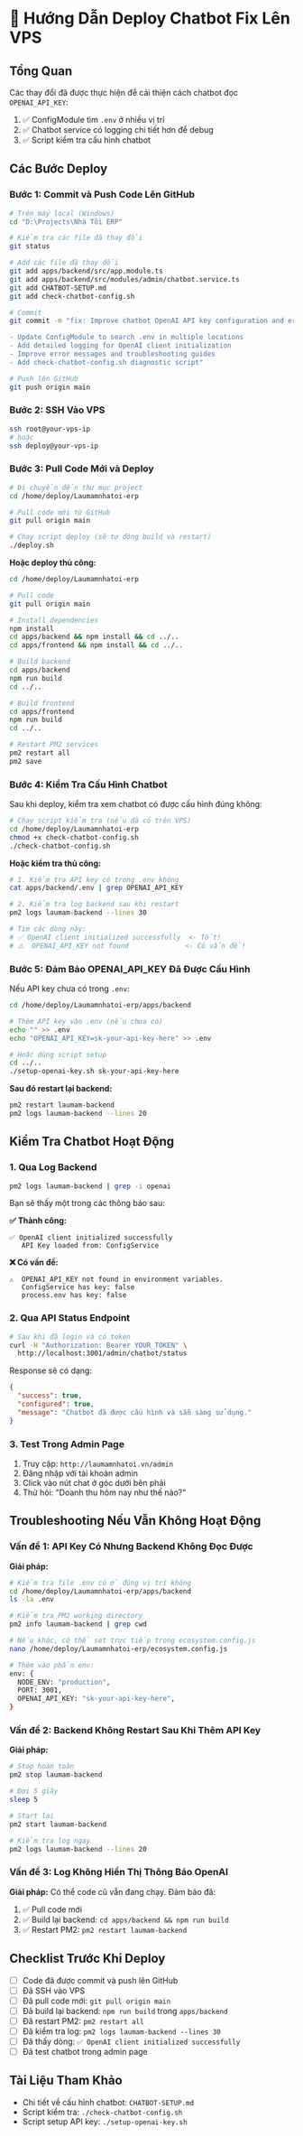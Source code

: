 # 🚀 Hướng Dẫn Deploy Chatbot Fix Lên VPS

## Tổng Quan

Các thay đổi đã được thực hiện để cải thiện cách chatbot đọc `OPENAI_API_KEY`:
1. ✅ ConfigModule tìm `.env` ở nhiều vị trí
2. ✅ Chatbot service có logging chi tiết hơn để debug
3. ✅ Script kiểm tra cấu hình chatbot

## Các Bước Deploy

### Bước 1: Commit và Push Code Lên GitHub

```bash
# Trên máy local (Windows)
cd "D:\Projects\Nhà Tôi ERP"

# Kiểm tra các file đã thay đổi
git status

# Add các file đã thay đổi
git add apps/backend/src/app.module.ts
git add apps/backend/src/modules/admin/chatbot.service.ts
git add CHATBOT-SETUP.md
git add check-chatbot-config.sh

# Commit
git commit -m "fix: Improve chatbot OpenAI API key configuration and error handling

- Update ConfigModule to search .env in multiple locations
- Add detailed logging for OpenAI client initialization
- Improve error messages and troubleshooting guides
- Add check-chatbot-config.sh diagnostic script"

# Push lên GitHub
git push origin main
```

### Bước 2: SSH Vào VPS

```bash
ssh root@your-vps-ip
# hoặc
ssh deploy@your-vps-ip
```

### Bước 3: Pull Code Mới và Deploy

```bash
# Di chuyển đến thư mục project
cd /home/deploy/Laumamnhatoi-erp

# Pull code mới từ GitHub
git pull origin main

# Chạy script deploy (sẽ tự động build và restart)
./deploy.sh
```

**Hoặc deploy thủ công:**

```bash
cd /home/deploy/Laumamnhatoi-erp

# Pull code
git pull origin main

# Install dependencies
npm install
cd apps/backend && npm install && cd ../..
cd apps/frontend && npm install && cd ../..

# Build backend
cd apps/backend
npm run build
cd ../..

# Build frontend
cd apps/frontend
npm run build
cd ../..

# Restart PM2 services
pm2 restart all
pm2 save
```

### Bước 4: Kiểm Tra Cấu Hình Chatbot

Sau khi deploy, kiểm tra xem chatbot có được cấu hình đúng không:

```bash
# Chạy script kiểm tra (nếu đã có trên VPS)
cd /home/deploy/Laumamnhatoi-erp
chmod +x check-chatbot-config.sh
./check-chatbot-config.sh
```

**Hoặc kiểm tra thủ công:**

```bash
# 1. Kiểm tra API key có trong .env không
cat apps/backend/.env | grep OPENAI_API_KEY

# 2. Kiểm tra log backend sau khi restart
pm2 logs laumam-backend --lines 30

# Tìm các dòng này:
# ✅ OpenAI client initialized successfully  <- Tốt!
# ⚠️  OPENAI_API_KEY not found              <- Có vấn đề!
```

### Bước 5: Đảm Bảo OPENAI_API_KEY Đã Được Cấu Hình

Nếu API key chưa có trong `.env`:

```bash
cd /home/deploy/Laumamnhatoi-erp/apps/backend

# Thêm API key vào .env (nếu chưa có)
echo "" >> .env
echo "OPENAI_API_KEY=sk-your-api-key-here" >> .env

# Hoặc dùng script setup
cd ../..
./setup-openai-key.sh sk-your-api-key-here
```

**Sau đó restart lại backend:**

```bash
pm2 restart laumam-backend
pm2 logs laumam-backend --lines 20
```

## Kiểm Tra Chatbot Hoạt Động

### 1. Qua Log Backend

```bash
pm2 logs laumam-backend | grep -i openai
```

Bạn sẽ thấy một trong các thông báo sau:

**✅ Thành công:**
```
✅ OpenAI client initialized successfully
   API Key loaded from: ConfigService
```

**❌ Có vấn đề:**
```
⚠️  OPENAI_API_KEY not found in environment variables.
   ConfigService has key: false
   process.env has key: false
```

### 2. Qua API Status Endpoint

```bash
# Sau khi đã login và có token
curl -H "Authorization: Bearer YOUR_TOKEN" \
  http://localhost:3001/admin/chatbot/status
```

Response sẽ có dạng:
```json
{
  "success": true,
  "configured": true,
  "message": "Chatbot đã được cấu hình và sẵn sàng sử dụng."
}
```

### 3. Test Trong Admin Page

1. Truy cập: `http://laumamnhatoi.vn/admin`
2. Đăng nhập với tài khoản admin
3. Click vào nút chat ở góc dưới bên phải
4. Thử hỏi: "Doanh thu hôm nay như thế nào?"

## Troubleshooting Nếu Vẫn Không Hoạt Động

### Vấn đề 1: API Key Có Nhưng Backend Không Đọc Được

**Giải pháp:**
```bash
# Kiểm tra file .env có ở đúng vị trí không
cd /home/deploy/Laumamnhatoi-erp/apps/backend
ls -la .env

# Kiểm tra PM2 working directory
pm2 info laumam-backend | grep cwd

# Nếu khác, có thể set trực tiếp trong ecosystem.config.js
nano /home/deploy/Laumamnhatoi-erp/ecosystem.config.js

# Thêm vào phần env:
env: {
  NODE_ENV: "production",
  PORT: 3001,
  OPENAI_API_KEY: "sk-your-api-key-here",
}
```

### Vấn đề 2: Backend Không Restart Sau Khi Thêm API Key

**Giải pháp:**
```bash
# Stop hoàn toàn
pm2 stop laumam-backend

# Đợi 5 giây
sleep 5

# Start lại
pm2 start laumam-backend

# Kiểm tra log ngay
pm2 logs laumam-backend --lines 20
```

### Vấn đề 3: Log Không Hiển Thị Thông Báo OpenAI

**Giải pháp:**
Có thể code cũ vẫn đang chạy. Đảm bảo đã:
1. ✅ Pull code mới
2. ✅ Build lại backend: `cd apps/backend && npm run build`
3. ✅ Restart PM2: `pm2 restart laumam-backend`

## Checklist Trước Khi Deploy

- [ ] Code đã được commit và push lên GitHub
- [ ] Đã SSH vào VPS
- [ ] Đã pull code mới: `git pull origin main`
- [ ] Đã build lại backend: `npm run build` trong `apps/backend`
- [ ] Đã restart PM2: `pm2 restart all`
- [ ] Đã kiểm tra log: `pm2 logs laumam-backend --lines 30`
- [ ] Đã thấy dòng: `✅ OpenAI client initialized successfully`
- [ ] Đã test chatbot trong admin page

## Tài Liệu Tham Khảo

- Chi tiết về cấu hình chatbot: `CHATBOT-SETUP.md`
- Script kiểm tra: `./check-chatbot-config.sh`
- Script setup API key: `./setup-openai-key.sh`

